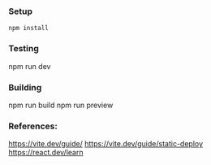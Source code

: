 
### Setup
```
npm install
```
### Testing
npm run dev

### Building
npm run build
npm run preview

### References:
https://vite.dev/guide/
https://vite.dev/guide/static-deploy
https://react.dev/learn